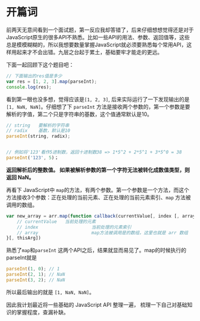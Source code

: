 # 开篇词

前两天无意间看到一个面试题，第一反应我却答错了，后来仔细想想觉得还是对于JavaScript原生的很多API不熟悉。比如一些API的用法、参数、返回值等，这些总是模模糊糊的，所以我想要数量掌握JavaScript就必须要熟悉每个常用API，这样用起来才不会出错。九层之台起于累土，基础要牢才能走的更远。

下面一起回顾下这个题目吧：

```javascript
// 下面输出的res值是多少
var res = [1, 2, 3].map(parseInt);
console.log(res);
```

看到第一眼也没多想，觉得应该是`[1, 2, 3]`, 后来实际运行了一下发现输出的是 `[1, NaN, NaN]`。仔细想了下 `parseInt` 方法是接收两个参数的，第一个参数是要解析的字值，第二个只是字符串的基数，这个值通常默认是10。

```javascript
// string	要解析的字符串
// radix	基数，默认是10
parseInt(string, radix);


// 例如将'123'看作5进制数，返回十进制数38 => 1*5^2 + 2*5^1 + 3*5^0 = 38
parseInt('123', 5)；

```

**返回解析后的整数值。 如果被解析参数的第一个字符无法被转化成数值类型，则返回 NaN。**



再看下 JavaScript中 `map`的方法，有两个参数。第一个参数是一个方法，而这个方法接收3个参数：正在处理的当前元素、正在处理的当前元素索引、`map` 方法被调用的数组。

```javascript
var new_array = arr.map(function callback(currentValue[, index [, array]]) {
	// currentValue   当前处理的元素
	// index					当前处理的元素索引
	// array 					map方法被调用是的数组，这里也就是 arr 数组
}[, thisArg])
```

熟悉了`map`和`parseInt` 这两个API之后，结果就显而易见了。map的时候执行的 parseInt就是
```javascript
parseInt(1, 0); // 1
parseInt(2, 1); // NaN
parseInt(3, 2);	// NaN
```

所以最后输出的就是 `[1, NaN, NaN]`。




因此我计划最近将一些基础的 JavaScript API 整理一遍， 梳理一下自己对基础知识的掌握程度，查漏补缺。


